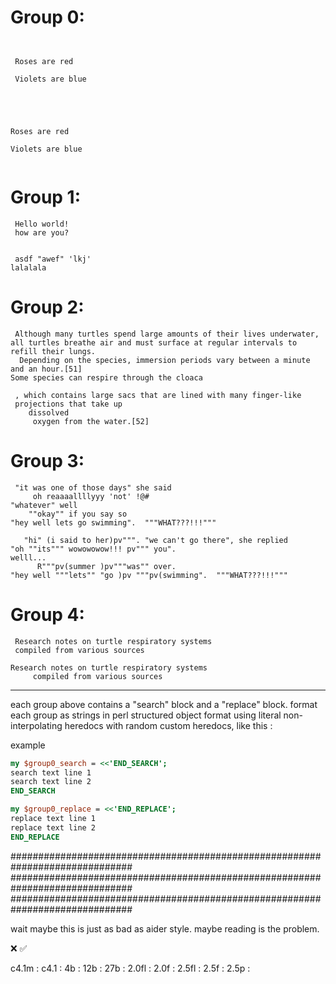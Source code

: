 
# Group 0:

```seach

  
 Roses are red

 Violets are blue  
  
```

```replace


  
Roses are red

Violets are blue  
  
```

# Group 1:

```search
 Hello world!
 how are you?
```

```replace
   
 asdf "awef" 'lkj'
lalalala 

```

# Group 2:

```search
 Although many turtles spend large amounts of their lives underwater, 
all turtles breathe air and must surface at regular intervals to refill their lungs. 
  Depending on the species, immersion periods vary between a minute and an hour.[51] 
Some species can respire through the cloaca
```

```replace
 , which contains large sacs that are lined with many finger-like 
 projections that take up 
    dissolved 
     oxygen from the water.[52]
```

# Group 3:

```search
 "it was one of those days" she said 
     oh reaaaallllyyy 'not' !@#
"whatever" well
    ""okay"" if you say so
"hey well lets go swimming".  """WHAT???!!!"""
```

```replace
   "hi" (i said to her)pv""". "we can't go there", she replied 
"oh ""its""" wowowowow!!! pv""" you". 
welll...
      R"""pv(summer )pv"""was"" over.
"hey well """lets"" "go )pv """pv(swimming".  """WHAT???!!!"""
```

# Group 4:

```search
 Research notes on turtle respiratory systems
 compiled from various sources
```

```replace
Research notes on turtle respiratory systems
     compiled from various sources
```

---

each group above contains a "search" block and a "replace" block.  format each group as strings in perl structured object format using literal non-interpolating heredocs with random custom heredocs, like this :

example


```perl
my $group0_search = <<'END_SEARCH';
search text line 1
search text line 2
END_SEARCH

my $group0_replace = <<'END_REPLACE';
replace text line 1
replace text line 2
END_REPLACE
```


##############################################################################
##############################################################################
##############################################################################

wait maybe this is just as bad as aider style.  maybe reading is the problem. 

❌
✅

c4.1m  : 
c4.1   : 
4b     : 
12b    : 
27b    : 
2.0fl  : 
2.0f   : 
2.5fl  : 
2.5f   : 
2.5p   : 
